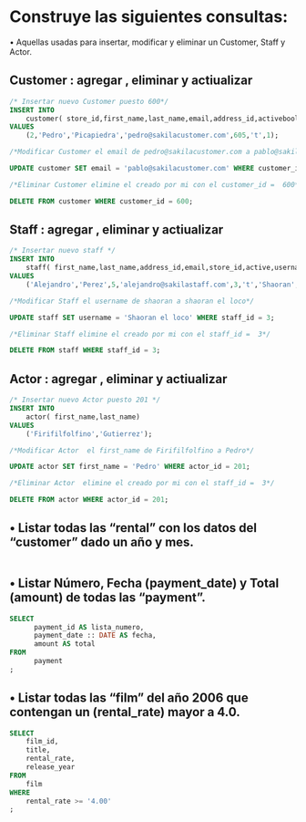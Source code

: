 # Construye las siguientes consultas:

• Aquellas usadas para insertar, modificar y eliminar un Customer, Staff y Actor.

## Customer : agregar , eliminar y actiualizar

```sql
/* Insertar nuevo Customer puesto 600*/
INSERT INTO
	customer( store_id,first_name,last_name,email,address_id,activebool,active)
VALUES
	(2,'Pedro','Picapiedra','pedro@sakilacustomer.com',605,'t',1);

/*Modificar Customer el email de pedro@sakilacustomer.com a pablo@sakilacustomer.com*/

UPDATE customer SET email = 'pablo@sakilacustomer.com' WHERE customer_id = 600;

/*Eliminar Customer elimine el creado por mi con el customer_id =  600*/

DELETE FROM customer WHERE customer_id = 600;

```

## Staff : agregar , eliminar y actiualizar

```sql
/* Insertar nuevo staff */
INSERT INTO
	staff( first_name,last_name,address_id,email,store_id,active,username,password)
VALUES
	('Alejandro','Perez',5,'alejandro@sakilastaff.com',3,'t','Shaoran','8cb2237d0679ca88db6464eac60da97487597545');

/*Modificar Staff el username de shaoran a shaoran el loco*/

UPDATE staff SET username = 'Shaoran el loco' WHERE staff_id = 3;

/*Eliminar Staff elimine el creado por mi con el staff_id =  3*/

DELETE FROM staff WHERE staff_id = 3;

```

## Actor : agregar , eliminar y actiualizar

```sql
/* Insertar nuevo Actor puesto 201 */
INSERT INTO
	actor( first_name,last_name)
VALUES
	('Firifilfolfino','Gutierrez');

/*Modificar Actor  el first_name de Firifilfolfino a Pedro*/

UPDATE actor SET first_name = 'Pedro' WHERE actor_id = 201;

/*Eliminar Actor  elimine el creado por mi con el staff_id =  3*/

DELETE FROM actor WHERE actor_id = 201;

```

## • Listar todas las “rental” con los datos del “customer” dado un año y mes.

```sql


```

## • Listar Número, Fecha (payment_date) y Total (amount) de todas las “payment”.

```sql
SELECT
	  payment_id AS lista_numero,
	  payment_date :: DATE AS fecha,
	  amount AS total
FROM
	  payment
;

```

## • Listar todas las “film” del año 2006 que contengan un (rental_rate) mayor a 4.0.

```sql
SELECT
	film_id,
	title,
	rental_rate,
	release_year
FROM
	film
WHERE
	rental_rate >= '4.00'
;

```
